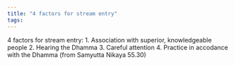 ```yaml
---
title: "4 factors for stream entry"
tags: 
---
```


4 factors for stream entry: 1. Association with superior, knowledgeable people 2. Hearing the Dhamma 3. Careful attention 4. Practice in accodance with the Dhamma (from Samyutta Nikaya 55.30)
